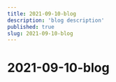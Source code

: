 ```yaml
---
title: 2021-09-10-blog
description: 'blog description'
published: true
slug: 2021-09-10-blog
---
```


# 2021-09-10-blog
